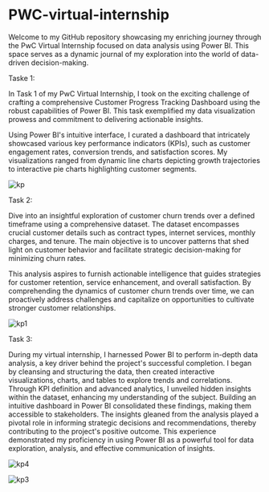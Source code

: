 # PWC-virtual-internship
Welcome to my GitHub repository showcasing my enriching journey through the PwC Virtual Internship focused on data analysis using Power BI. This space serves as a dynamic journal of my exploration into the world of data-driven decision-making.


Taske 1:


In Task 1 of my PwC Virtual Internship, I took on the exciting challenge of crafting a comprehensive Customer Progress Tracking Dashboard using the robust capabilities of Power BI.
This task exemplified my data visualization prowess and commitment to delivering actionable insights.

Using Power BI's intuitive interface, I curated a dashboard that intricately showcased various key performance indicators (KPIs), such as customer engagement rates,
conversion trends, and satisfaction scores. My visualizations ranged from dynamic line charts depicting growth trajectories to interactive pie charts highlighting customer segments.

![kp](https://github.com/Priya-yadav-077/PWC-virtual-internship/assets/99313883/74de2ed3-a5d3-4b6e-b95c-48f9d00e1396)


Task 2:


Dive into an insightful exploration of customer churn trends over a defined timeframe using a comprehensive dataset. The dataset encompasses crucial customer details such as contract types, internet services, monthly charges, and tenure. The main objective is to uncover patterns that shed light on customer behavior and facilitate strategic decision-making for minimizing churn rates.

This analysis aspires to furnish actionable intelligence that guides strategies for customer retention, service enhancement, and overall satisfaction. By comprehending the dynamics of customer churn trends over time, we can proactively address challenges and capitalize on opportunities to cultivate stronger customer relationships.

![kp1](https://github.com/Priya-yadav-077/PWC-virtual-internship/assets/99313883/47351674-79cd-4615-b72c-68148ce417fc)

Task 3:

During my virtual internship, I harnessed Power BI to perform in-depth data analysis, a key driver behind the project's successful completion. 
I began by cleansing and structuring the data, then created interactive visualizations, charts, and tables to explore trends and correlations.
Through KPI definition and advanced analytics, I unveiled hidden insights within the dataset, enhancing my understanding of the subject. 
Building an intuitive dashboard in Power BI consolidated these findings, making them accessible to stakeholders. 
The insights gleaned from the analysis played a pivotal role in informing strategic decisions and recommendations, thereby contributing to the project's 
positive outcome. This experience demonstrated my proficiency in using Power BI as a powerful tool for data exploration, analysis, and effective communication
of insights.

![kp4](https://github.com/Priya-yadav-077/PWC-virtual-internship/assets/99313883/1870afbe-d42a-432b-9f2f-13c427e2a27d)


![kp3](https://github.com/Priya-yadav-077/PWC-virtual-internship/assets/99313883/b7f69336-0e39-442b-a49d-3db843453030)
